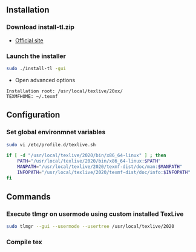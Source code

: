## Installation

### Download install-tl.zip

- [Official site](https://www.tug.org/texlive/)

### Launch the installer

```bash
sudo ./install-tl -gui
```

- Open advanced options

```
Installation root: /usr/local/texlive/20xx/
TEXMFHOME: ~/.texmf
```

## Configuration

### Set global environmnet variables

```bash
sudo vi /etc/profile.d/texlive.sh
```

```bash
if [ -d "/usr/local/texlive/2020/bin/x86_64-linux" ] ; then
    PATH="/usr/local/texlive/2020/bin/x86_64-linux:$PATH"
    MANPATH="/usr/local/texlive/2020/texmf-dist/doc/man:$MANPATH"
    INFOPATH="/usr/local/texlive/2020/texmf-dist/doc/info:$INFOPATH"
fi
```

## Commands

### Execute tlmgr on usermode using custom installed TexLive

```bash
sudo tlmgr --gui --usermode --usertree /usr/local/texlive/2020
```

### Compile tex
